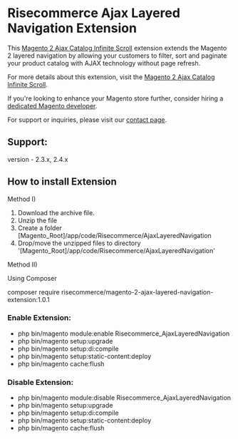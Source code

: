 # Risecommerce Ajax Layered Navigation Extension

This [Magento 2 Ajax Catalog Infinite Scroll](https://risecommerce.com/https-risecommerce-com-magento2-ajax-catalog-infinite-scroll-html.html) extension extends the Magento 2 layered navigation by allowing your customers to filter, sort and paginate your product catalog with AJAX technology without page refresh.

For more details about this extension, visit the [Magento 2 Ajax Catalog Infinite Scroll](https://risecommerce.com/https-risecommerce-com-magento2-ajax-catalog-infinite-scroll-html.html).

If you're looking to enhance your Magento store further, consider hiring a [dedicated Magento developer](https://risecommerce.com/hire-dedicated-magento-developer.html).

For support or inquiries, please visit our [contact page](https://risecommerce.com/contact).

## Support: 
version - 2.3.x, 2.4.x

## How to install Extension

Method I)

1. Download the archive file.
2. Unzip the file
3. Create a folder [Magento_Root]/app/code/Risecommerce/AjaxLayeredNavigation
4. Drop/move the unzipped files to directory '[Magento_Root]/app/code/Risecommerce/AjaxLayeredNavigation'

Method II)

Using Composer 

composer require risecommerce/magento-2-ajax-layered-navigation-extension:1.0.1

### Enable Extension:
- php bin/magento module:enable Risecommerce_AjaxLayeredNavigation
- php bin/magento setup:upgrade
- php bin/magento setup:di:compile
- php bin/magento setup:static-content:deploy
- php bin/magento cache:flush

### Disable Extension:
- php bin/magento module:disable Risecommerce_AjaxLayeredNavigation
- php bin/magento setup:upgrade
- php bin/magento setup:di:compile
- php bin/magento setup:static-content:deploy
- php bin/magento cache:flush
